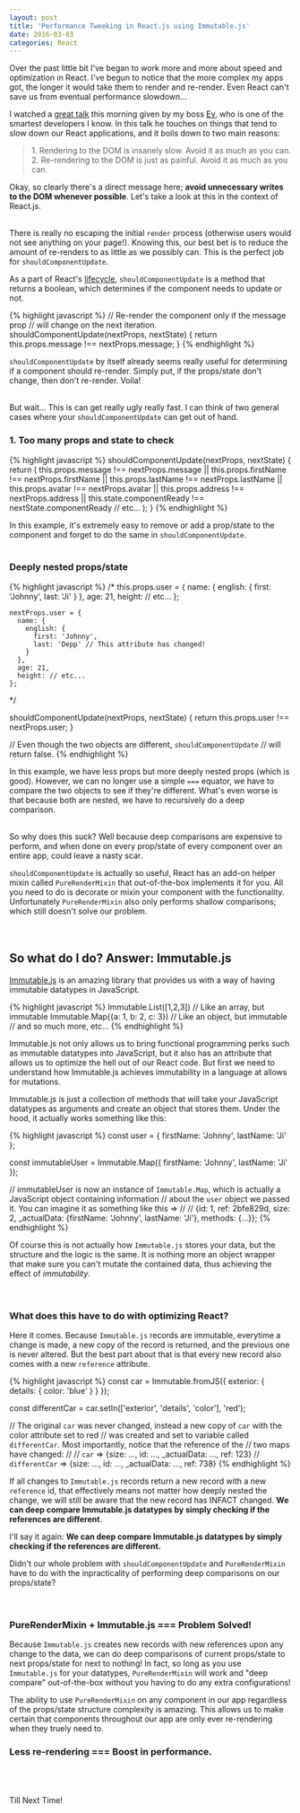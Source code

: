 ```yaml
---
layout: post
title: 'Performance Tweeking in React.js using Immutable.js'
date: 2016-03-03
categories: React
---
```


Over the past little bit I've began to work more and more about speed and optimization in React. I've begun to notice that the more complex my apps got, the longer it would take them to render and re-render. Even React can't save us from eventual performance slowdown...

I watched a [great talk][talk] this morning given by my boss [Ev][ev], who is one of the smartest developers I know. In this talk he touches on things that tend to slow down our React applications, and it boils down to two main reasons:

<blockquote>
  <div>1. Rendering to the DOM is insanely slow. Avoid it as much as you can. </div>
  <div>2. Re-rendering to the DOM is just as painful. Avoid it as much as you can.</div>
</blockquote>

Okay, so clearly there's a direct message here; <b>avoid unnecessary writes to the DOM whenever possible</b>. Let's take a look at this in the context of React.js.
<br /><br />

There is really no escaping the initial `render` process (otherwise users would not see anything on your page!). Knowing this, our best bet is to reduce the amount of re-renders to as little as we possibly can. This is the perfect job for `shouldComponentUpdate`.

As a part of React's [lifecycle][lifecycle], `shouldComponentUpdate` is a method that returns a boolean, which determines if the component needs to update or not.

{% highlight javascript %}
  // Re-render the component only if the message prop
  // will change on the next iteration.
  shouldComponentUpdate(nextProps, nextState) {
    return this.props.message !== nextProps.message;
  }
{% endhighlight %}

`shouldComponentUpdate` by itself already seems really useful for determining if a component should re-render. Simply put, if the props/state don't change, then don't re-render. Voila!
<br /><br />

But wait... This is can get really ugly really fast. I can think of two general cases where your `shouldComponentUpdate` can get out of hand.

<h3><b>1. Too many props and state to check</b></h3>
{% highlight javascript %}
  shouldComponentUpdate(nextProps, nextState) {
    return (
      this.props.message !== nextProps.message ||
      this.props.firstName !== nextProps.firstName ||
      this.props.lastName !== nextProps.lastName ||
      this.props.avatar !== nextProps.avatar ||
      this.props.address !== nextProps.address ||
      this.state.componentReady !== nextState.componentReady
      // etc...
    );
  }
{% endhighlight %}

In this example, it's extremely easy to remove or add a prop/state to the component and forget to do the same in `shouldComponentUpdate`.
<br /><br />

<h3><b>Deeply nested props/state</b></h3>
{% highlight javascript %}
  /*
    this.props.user = {
      name: {
        english: {
          first: 'Johnny',
          last: 'Ji'
        }
      },
      age: 21,
      height: // etc...
    };

    nextProps.user = {
      name: {
        english: {
          first: 'Johnny',
          last: 'Depp' // This attribute has changed!
        }
      },
      age: 21,
      height: // etc...
    };
   */

  shouldComponentUpdate(nextProps, nextState) {
    return this.props.user !== nextProps.user;
  }

  // Even though the two objects are different, `shouldComponentUpdate`
  // will return false.
{% endhighlight %}

In this example, we have less props but more deeply nested props (which is good). However, we can no longer use a simple `===` equator, we have to compare the two objects to see if they're different. What's even worse is that because both are nested, we have to recursively do a deep comparison.
<br /><br />

So why does this suck? Well because deep comparisons are expensive to perform, and when done on every prop/state of every component over an entire app, could leave a nasty scar.

`shouldComponentUpdate` is actually so useful, React has an add-on helper mixin called `PureRenderMixin` that out-of-the-box implements it for you. All you need to do is decorate or mixin your component with the functionality. Unfortunately `PureRenderMixin` also only performs shallow comparisons; which still doesn't solve our problem.
<br /><br /><br />

<h2>So what do I do? Answer: Immutable.js</h2>

[Immutable.js][immutable] is an amazing library that provides us with a way of having immutable datatypes in JavaScript.

{% highlight javascript %}
  Immutable.List([1,2,3])             // Like an array, but immutable
  Immutable.Map({a: 1, b: 2, c: 3})   // Like an object, but immutable
  // and so much more, etc...
{% endhighlight %}

Immutable.js not only allows us to bring functional programming perks such as immutable datatypes into JavaScript, but it also has an attribute that allows us to optimize the hell out of our React code. But first we need to understand how Immutable.js achieves immutability in a language at allows for mutations.

Immutable.js is just a collection of methods that will take your JavaScript datatypes as arguments and create an object that stores them. Under the hood, it actually works something like this:

{% highlight javascript %}
  const user = {
    firstName: 'Johnny',
    lastName: 'Ji'
  };

  const immutableUser = Immutable.Map({
    firstName: 'Johnny',
    lastName: 'Ji'
  });

  // immutableUser is now an instance of `Immutable.Map`, which is actually a JavaScript object containing information
  // about the `user` object we passed it. You can imagine it as something like this =>
  //
  // {id: 1, ref: 2bfe829d, size: 2, _actualData: {firstName: 'Johnny', lastName: 'Ji'}, methods: {...}};
{% endhighlight %}

Of course this is not actually how `Immutable.js` stores your data, but the structure and the logic is the same. It is nothing more an object wrapper that make sure you can't mutate the contained data, thus achieving the effect of <em>immutability</em>.
<br /><br /><br />

### What does this have to do with optimizing React?

Here it comes. Because `Immutable.js` records are immutable, everytime a change is made, a new copy of the record is returned, and the previous one is never altered. But the best part about that is that every new record also comes with a new `reference` attribute.

{% highlight javascript %}
  const car = Immutable.fromJS({
    exterior: {
      details: {
        color: 'blue'
      }
    }
  });

  const differentCar = car.setIn(['exterior', 'details', 'color'], 'red');

  // The original `car` was never changed, instead a new copy of `car` with the color attribute set to red
  // was created and set to variable called `differentCar`. Most importantly, notice that the reference of the
  // two maps have changed:
  //
  // `car` =>           {size: ..., id: ..., _actualData: ..., ref: 123}
  // `differentCar` =>  {size: ..., id: ..., _actualData: ..., ref: 738}
{% endhighlight %}

If all changes to `Immutable.js` records return a new record with a new `reference` id, that effectively means not matter how deeply nested the change, we will still be aware that the new record has INFACT changed. <b>We can deep compare Immutable.js datatypes by simply checking if the references are different</b>.

I'll say it again: <b>We can deep compare Immutable.js datatypes by simply checking if the references are different.</b>

Didn't our whole problem with `shouldComponentUpdate` and `PureRenderMixin` have to do with the inpracticality of performing deep comparisons on our props/state?
<br /><br /><br />

### PureRenderMixin + Immutable.js === Problem Solved!

Because `Immutable.js` creates new records with new references upon any change to the data, we can do deep comparisons of current props/state to next props/state for next to nothing! In fact, so long as you use `Immutable.js` for your datatypes, `PureRenderMixin` will work and "deep compare" out-of-the-box without you having to do any extra configurations!

The ability to use `PureRenderMixin` on any component in our app regardless of the props/state structure complexity is amazing. This allows us to make certain that components throughout our app are only ever re-rendering when they truely need to.

### Less re-rendering === Boost in performance.

<br/><br/><br/>
Till Next Time!

[immutable]: https://facebook.github.io/immutable-js/
[ev]: https://github.com/globexdesigns
[talk]: https://www.youtube.com/watch?v=Jv18_gdAhGg
[lifecycle]: https://facebook.github.io/react/docs/component-specs.html